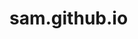 # sam.github.io
<!DOCTYPE html>
<html>
<head>
  <title>Your Name - Resume</title>
  <link rel="stylesheet" href="style.css">
</head>
<body>
  </body>
</html>
